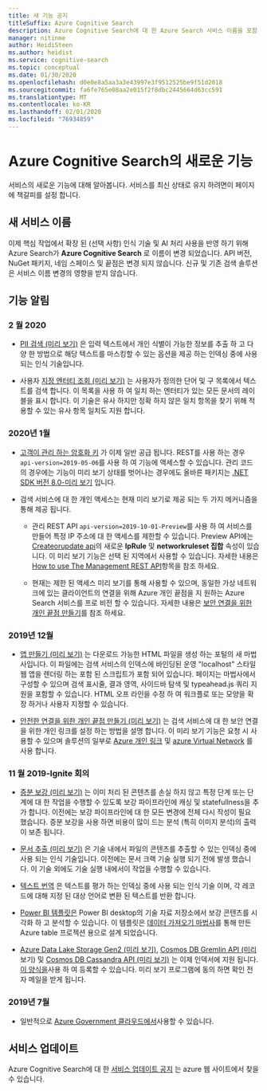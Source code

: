 ```yaml
---
title: 새 기능 공지
titleSuffix: Azure Cognitive Search
description: Azure Cognitive Search에 대 한 Azure Search 서비스 이름을 포함 하 여 새로운 기능 및 향상 된 기능에 대 한 공지입니다.
manager: nitinme
author: HeidiSteen
ms.author: heidist
ms.service: cognitive-search
ms.topic: conceptual
ms.date: 01/30/2020
ms.openlocfilehash: d0e0e8a5aa3a3e43997e3f9512525be9f51d2018
ms.sourcegitcommit: fa6fe765e08aa2e015f2f8dbc2445664d63cc591
ms.translationtype: MT
ms.contentlocale: ko-KR
ms.lasthandoff: 02/01/2020
ms.locfileid: "76934859"
---
```

# <a name="whats-new-in-azure-cognitive-search"></a>Azure Cognitive Search의 새로운 기능

서비스의 새로운 기능에 대해 알아봅니다. 서비스를 최신 상태로 유지 하려면이 페이지에 책갈피를 설정 합니다.

<a name="new-service-name"></a>

## <a name="new-service-name"></a>새 서비스 이름

이제 핵심 작업에서 확장 된 (선택 사항) 인식 기술 및 AI 처리 사용을 반영 하기 위해 Azure Search가 **Azure Cognitive Search** 로 이름이 변경 되었습니다. API 버전, NuGet 패키지, 네임 스페이스 및 끝점은 변경 되지 않습니다. 신규 및 기존 검색 솔루션은 서비스 이름 변경의 영향을 받지 않습니다.

## <a name="feature-announcements"></a>기능 알림

### <a name="february-2020"></a>2 월 2020

+ [PII 검색 (미리 보기)](cognitive-search-skill-pii-detection.md) 은 입력 텍스트에서 개인 식별이 가능한 정보를 추출 하 고 다양 한 방법으로 해당 텍스트를 마스킹할 수 있는 옵션을 제공 하는 인덱싱 중에 사용 되는 인식 기술입니다.

+ 사용자 [지정 엔터티 조회 (미리 보기)](cognitive-search-skill-custom-entity-lookup.md ) 는 사용자가 정의한 단어 및 구 목록에서 텍스트를 검색 합니다. 이 목록을 사용 하 여 일치 하는 엔터티가 있는 모든 문서의 레이블을 표시 합니다. 이 기술은 유사 하지만 정확 하지 않은 일치 항목을 찾기 위해 적용할 수 있는 유사 항목 일치도 지원 합니다. 

### <a name="january-2020"></a>2020년 1월

+ [고객이 관리 하는 암호화 키](search-security-manage-encryption-keys.md) 가 이제 일반 공급 됩니다. REST를 사용 하는 경우 `api-version=2019-05-06`를 사용 하 여 기능에 액세스할 수 있습니다. 관리 코드의 경우에는 기능이 미리 보기 상태를 벗어나는 경우에도 올바른 패키지는 [.NET SDK 버전 8.0-미리 보기](search-dotnet-sdk-migration-version-9.md) 입니다. 

+ 검색 서비스에 대 한 개인 액세스는 현재 미리 보기로 제공 되는 두 가지 메커니즘을 통해 제공 됩니다.

  + 관리 REST API `api-version=2019-10-01-Preview`를 사용 하 여 서비스를 만들어 특정 IP 주소에 대 한 액세스를 제한할 수 있습니다. Preview API에는 [Createorupdate api](https://docs.microsoft.com/rest/api/searchmanagement/services/createorupdate)의 새로운 **IpRule** 및 **networkruleset 집합** 속성이 있습니다. 이 미리 보기 기능은 선택 된 지역에서 사용할 수 있습니다. 자세한 내용은 [How to use The Management REST API](https://docs.microsoft.com/rest/api/searchmanagement/search-howto-management-rest-api)항목을 참조 하세요.

  + 현재는 제한 된 액세스 미리 보기를 통해 사용할 수 있으며, 동일한 가상 네트워크에 있는 클라이언트의 연결을 위해 Azure 개인 끝점을 지 원하는 Azure Search 서비스를 프로 비전 할 수 있습니다. 자세한 내용은 [보안 연결을 위한 개인 끝점 만들기](service-create-private-endpoint.md)를 참조 하세요.

### <a name="december-2019"></a>2019년 12월

+ [앱 만들기 (미리 보기)](search-create-app-portal.md) 는 다운로드 가능한 HTML 파일을 생성 하는 포털의 새 마법사입니다. 이 파일에는 검색 서비스의 인덱스에 바인딩된 운영 "localhost" 스타일 웹 앱을 렌더링 하는 포함 된 스크립트가 포함 되어 있습니다. 페이지는 마법사에서 구성할 수 있으며 검색 표시줄, 결과 영역, 사이드바 탐색 및 typeahead.js 쿼리 지원을 포함할 수 있습니다. HTML 오프 라인을 수정 하 여 워크플로 또는 모양을 확장 하거나 사용자 지정할 수 있습니다.

+ [안전한 연결을 위한 개인 끝점 만들기 (미리 보기)](service-create-private-endpoint.md) 는 검색 서비스에 대 한 보안 연결을 위한 개인 링크를 설정 하는 방법을 설명 합니다. 이 미리 보기 기능은 요청 시 사용할 수 있으며 솔루션의 일부로 [Azure 개인 링크](../private-link/private-link-overview.md) 및 [azure Virtual Network](../virtual-network/virtual-networks-overview.md) 를 사용 합니다.

### <a name="november-2019---ignite-conference"></a>11 월 2019-Ignite 회의

+ [증분 보강 (미리 보기)](cognitive-search-incremental-indexing-conceptual.md) 는 이미 처리 된 콘텐츠를 손실 하지 않고 특정 단계 또는 단계에 대 한 작업을 수행할 수 있도록 보강 파이프라인에 캐싱 및 statefullness을 추가 합니다. 이전에는 보강 파이프라인에 대 한 모든 변경에 전체 다시 작성이 필요 했습니다. 증분 보강을 사용 하면 비용이 많이 드는 분석 (특히 이미지 분석)의 출력이 보존 됩니다.

<!-- 
+ Custom Entity Lookup is a cognitive skill used during indexing that allows you to provide a list of custom entities (such as part numbers, diseases, or names of locations you care about) that should be found within the text. It supports fuzzy matching, case-insensitive matching, and entity synonyms. -->

+ [문서 추출 (미리 보기)](cognitive-search-skill-document-extraction.md) 은 기술 내에서 파일의 콘텐츠를 추출할 수 있는 인덱싱 중에 사용 되는 인식 기술입니다. 이전에는 문서 크랙 기술 실행 되기 전에 발생 했습니다. 이 기술 외에도 기술 실행 내에서이 작업을 수행할 수 있습니다.

+ [텍스트 번역](cognitive-search-skill-text-translation.md) 은 텍스트를 평가 하는 인덱싱 중에 사용 되는 인식 기술 이며, 각 레코드에 대해 지정 된 대상 언어로 변환 된 텍스트를 반환 합니다.

+ [Power BI 템플릿은](https://github.com/Azure-Samples/cognitive-search-templates/blob/master/README.md) Power BI desktop의 기술 자료 저장소에서 보강 콘텐츠를 시각화 하 고 분석할 수 있습니다. 이 템플릿은 [데이터 가져오기 마법사](knowledge-store-create-portal.md)를 통해 만든 Azure table 프로젝션 용으로 설계 되었습니다.

+ [Azure Data Lake Storage Gen2 (미리 보기)](search-howto-index-azure-data-lake-storage.md), [Cosmos DB Gremlin API (미리](search-howto-index-cosmosdb.md)보기) 및 [Cosmos DB Cassandra API (미리 보기)](search-howto-index-cosmosdb.md) 는 이제 인덱서에 지원 됩니다. [이 양식을](https://aka.ms/azure-cognitive-search/indexer-preview)사용 하 여 등록할 수 있습니다. 미리 보기 프로그램에 동의 하면 확인 전자 메일을 받게 됩니다.

### <a name="july-2019"></a>2019년 7월

+ 일반적으로 [Azure Government 클라우드에서](../azure-government/documentation-government-services-webandmobile.md#azure-cognitive-search)사용할 수 있습니다.

## <a name="service-updates"></a>서비스 업데이트

Azure Cognitive Search에 대 한 [서비스 업데이트 공지](https://azure.microsoft.com/updates/?product=search&status=all) 는 azure 웹 사이트에서 찾을 수 있습니다.